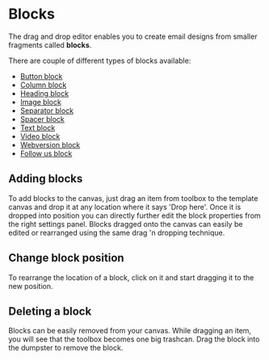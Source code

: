 # Blocks

The drag and drop editor enables you to create email designs from smaller fragments called 
**blocks**. 

There are couple of different types of blocks available:

- [Button block](../template-editor/blocks/button)
- [Column block](../template-editor/blocks/column)
- [Heading block](../template-editor/blocks/heading)
- [Image block](../template-editor/blocks/image)
- [Separator block](../template-editor/blocks/separator)
- [Spacer block](../template-editor/blocks/spacer)
- [Text block](../template-editor/blocks/text)
- [Video block](../template-editor/blocks/video)
- [Webversion block](../template-editor/blocks/webversion)
- [Follow us block](../template-editor/blocks/follow-us)

## Adding blocks

To add blocks to the canvas, just drag an item from toolbox to the template 
canvas and drop it at any location where it says 'Drop here'. Once it is 
dropped into position you can directly further edit the block properties from 
the right settings panel. Blocks dragged onto the canvas can easily be edited 
or rearranged using the same drag 'n dropping technique. 

## Change block position

To rearrange the location of a block, click on it and start dragging it to 
the new position. 

## Deleting a block

Blocks can be easily removed from your canvas. While dragging an item, you will 
see that the toolbox becomes one big trashcan. Drag the block into the dumpster 
to remove the block. 
